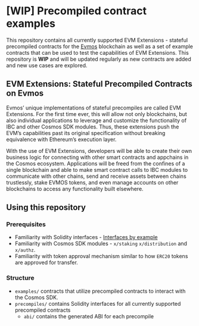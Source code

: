 # [WIP] Precompiled contract examples

This repository contains all currently supported EVM Extensions - stateful precompiled contracts for the [Evmos](https://evmos.org/) blockchain
as well as a set of example contracts that can be used to test the capabilities of EVM Extensions.
This repository is **WIP** and will be updated regularly as new contracts are added and new use cases are explored.

## EVM Extensions: Stateful Precompiled Contracts on Evmos
Evmos’ unique implementations of stateful precompiles are called EVM Extensions.
For the first time ever, this will allow not only blockchains, but also individual applications to leverage and customize 
the functionality of IBC and other Cosmos SDK modules. Thus, these extensions push the EVM’s capabilities past its original
specification without breaking equivalence with Ethereum’s execution layer.

With the use of EVM Extensions, developers will be able to create their own business logic for connecting with 
other smart contracts and appchains in the Cosmos ecosystem. 
Applications will be freed from the confines of a single blockchain and able to make smart contract calls to IBC modules
to communicate with other chains, send and receive assets between chains trustlessly, stake EVMOS tokens, 
and even manage accounts on other blockchains to access any functionality built elsewhere.


## Using this repository

### Prerequisites
- Familiarity with Solidity interfaces - [Interfaces by example](https://solidity-by-example.org/interface/)
- Familiarity with Cosmos SDK modules - `x/staking` `x/distribution` and `x/authz`.
- Familiarity with token approval mechanism similar to how `ERC20` tokens are approved for transfer.


### Structure
- `examples/`  contracts that utilize precompiled contracts to interact with the Cosmos SDK.
- `precompiles/` contains Solidity interfaces for all currently supported precompiled contracts
  - `abi/` contains the generated ABI for each precompile 

